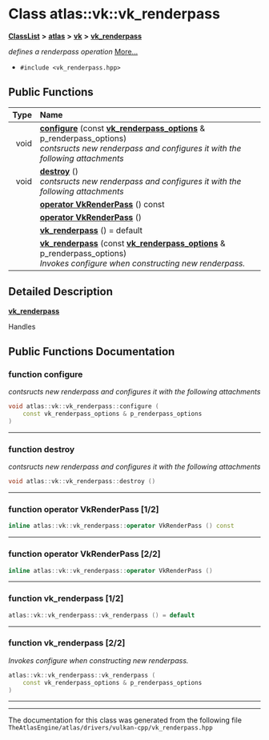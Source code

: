 

# Class atlas::vk::vk\_renderpass



[**ClassList**](annotated.md) **>** [**atlas**](namespaceatlas.md) **>** [**vk**](namespaceatlas_1_1vk.md) **>** [**vk\_renderpass**](classatlas_1_1vk_1_1vk__renderpass.md)



_defines a renderpass operation_ [More...](#detailed-description)

* `#include <vk_renderpass.hpp>`





































## Public Functions

| Type | Name |
| ---: | :--- |
|  void | [**configure**](#function-configure) (const [**vk\_renderpass\_options**](structatlas_1_1vk_1_1vk__renderpass__options.md) & p\_renderpass\_options) <br>_contsructs new renderpass and configures it with the following attachments_  |
|  void | [**destroy**](#function-destroy) () <br>_contsructs new renderpass and configures it with the following attachments_  |
|   | [**operator VkRenderPass**](#function-operator-vkrenderpass-12) () const<br> |
|   | [**operator VkRenderPass**](#function-operator-vkrenderpass-22) () <br> |
|   | [**vk\_renderpass**](#function-vk_renderpass-12) () = default<br> |
|   | [**vk\_renderpass**](#function-vk_renderpass-22) (const [**vk\_renderpass\_options**](structatlas_1_1vk_1_1vk__renderpass__options.md) & p\_renderpass\_options) <br>_Invokes configure when constructing new renderpass._  |




























## Detailed Description


[**vk\_renderpass**](classatlas_1_1vk_1_1vk__renderpass.md) 


Handles 


    
## Public Functions Documentation




### function configure 

_contsructs new renderpass and configures it with the following attachments_ 
```C++
void atlas::vk::vk_renderpass::configure (
    const vk_renderpass_options & p_renderpass_options
) 
```




<hr>



### function destroy 

_contsructs new renderpass and configures it with the following attachments_ 
```C++
void atlas::vk::vk_renderpass::destroy () 
```




<hr>



### function operator VkRenderPass [1/2]

```C++
inline atlas::vk::vk_renderpass::operator VkRenderPass () const
```




<hr>



### function operator VkRenderPass [2/2]

```C++
inline atlas::vk::vk_renderpass::operator VkRenderPass () 
```




<hr>



### function vk\_renderpass [1/2]

```C++
atlas::vk::vk_renderpass::vk_renderpass () = default
```




<hr>



### function vk\_renderpass [2/2]

_Invokes configure when constructing new renderpass._ 
```C++
atlas::vk::vk_renderpass::vk_renderpass (
    const vk_renderpass_options & p_renderpass_options
) 
```




<hr>

------------------------------
The documentation for this class was generated from the following file `TheAtlasEngine/atlas/drivers/vulkan-cpp/vk_renderpass.hpp`

